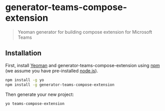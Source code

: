 # generator-teams-compose-extension
> Yeoman generator for building compose extension for Microsoft Teams

## Installation

First, install [Yeoman](http://yeoman.io) and generator-teams-compose-extension using [npm](https://www.npmjs.com/) (we assume you have pre-installed [node.js](https://nodejs.org/)).

```bash
npm install -g yo
npm install -g generator-teams-compose-extension
```

Then generate your new project:

```bash
yo teams-compose-extension
```

